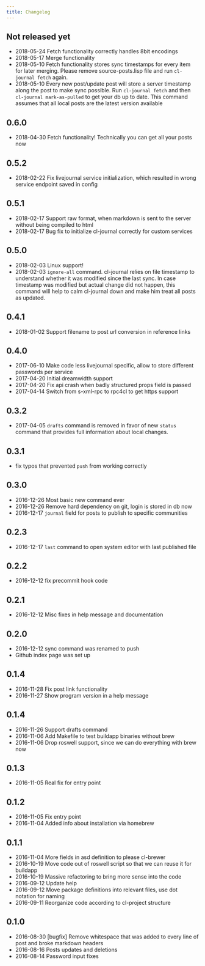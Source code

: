 ```yaml
---
title: Changelog
---
```


## Not released yet

* 2018-05-24 Fetch functionality correctly handles 8bit encodings
* 2018-05-17 Merge functionality
* 2018-05-10 Fetch functionality stores sync timestamps for every item for later
  merging. Please remove source-posts.lisp file and run `cl-journal fetch` again.
* 2018-05-10 Every new post/update post will store a server timestamp along the post
  to make sync possible. Run `cl-journal fetch` and then `cl-journal mark-as-pulled`
  to get your db up to date. This command assumes that all local posts are the
  latest version available

## 0.6.0

* 2018-04-30 Fetch functionality! Technically you can get all your posts now

## 0.5.2

* 2018-02-22 Fix livejournal service initialization, which resulted in wrong service endpoint saved in config

## 0.5.1

* 2018-02-17 Support raw format, when markdown is sent to the server without being compiled to html
* 2018-02-17 Bug fix to initialize cl-journal correctly for custom services

## 0.5.0

* 2018-02-03 Linux support!
* 2018-02-03 `ignore-all` command. cl-journal relies on file timestamp to understand
  whether it was modified since the last sync. In case timestamp was
  modified but actual change did not happen, this command will help
  to calm cl-journal down and make him treat all posts as updated.

## 0.4.1

* 2018-01-02 Support filename to post url conversion in reference links

## 0.4.0

* 2017-06-10 Make code less livejournal specific, allow to store different passwords per service
* 2017-04-20 Initial dreamwidth support
* 2017-04-20 Fix api crash when badly structured props field is passed
* 2017-04-14 Switch from s-xml-rpc to rpc4cl to get https support

## 0.3.2

* 2017-04-05 `drafts` command is removed in favor of new `status` command that provides full information about local changes.

## 0.3.1

* fix typos that prevented `push` from working correctly

## 0.3.0

* 2016-12-26 Most basic new command ever
* 2016-12-26 Remove hard dependency on git, login is stored in db now
* 2016-12-17 `journal` field for posts to publish to specific communities

## 0.2.3

* 2016-12-17 `last` command to open system editor with last published file

## 0.2.2

* 2016-12-12 fix precommit hook code

## 0.2.1

* 2016-12-12 Misc fixes in help message and documentation

## 0.2.0

* 2016-12-12 sync command was renamed to push
* Github index page was set up

## 0.1.4

* 2016-11-28 Fix post link functionality
* 2016-11-27 Show program version in a help message

## 0.1.4

* 2016-11-26 Support drafts command
* 2016-11-06 Add Makefile to test buildapp binaries without brew
* 2016-11-06 Drop roswell support, since we can do everything with brew now

## 0.1.3

* 2016-11-05 Real fix for entry point

## 0.1.2

* 2016-11-05 Fix entry point
* 2016-11-04 Added info about installation via homebrew

## 0.1.1

* 2016-11-04 More fields in asd definition to please cl-brewer
* 2016-10-19 Move code out of roswell script so that we can reuse it for buildapp
* 2016-10-19 Massive refactoring to bring more sense into the code
* 2016-09-12 Update help
* 2016-09-12 Move package definitions into relevant files, use dot notation for naming
* 2016-09-11 Reorganize code according to cl-project structure

## 0.1.0

* 2016-08-30 [bugfix] Remove whitespace that was added to every line of post and broke markdown headers
* 2016-08-16 Posts updates and deletions
* 2016-08-14 Password input fixes
